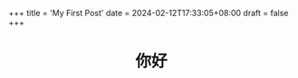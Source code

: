 +++
title = 'My First Post'
date = 2024-02-12T17:33:05+08:00
draft = false
+++
<h1><center>
你好
</center></h1>
